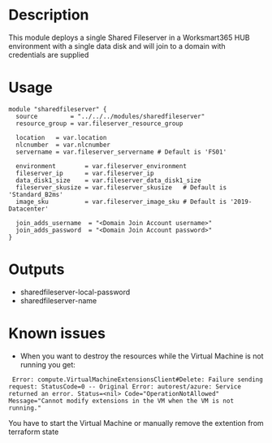 # Description
This module deploys a single Shared Fileserver in a Worksmart365 HUB environment with a single data disk and will join to a domain with credentials are supplied

# Usage
````
module "sharedfileserver" {
  source         = "../../../modules/sharedfileserver"
  resource_group = var.fileserver_resource_group

  location   = var.location
  nlcnumber  = var.nlcnumber
  servername = var.fileserver_servername # Default is 'FS01'       

  environment        = var.fileserver_environment
  fileserver_ip      = var.fileserver_ip
  data_disk1_size    = var.fileserver_data_disk1_size
  fileserver_skusize = var.fileserver_skusize   # Default is 'Standard_B2ms'
  image_sku          = var.fileserver_image_sku # Default is '2019-Datacenter'

  join_adds_username  = "<Domain Join Account username>"
  join_adds_password  = "<Domain Join Account password>"
}
````

# Outputs
- sharedfileserver-local-password
- sharedfileserver-name


# Known issues
- When you want to destroy the resources while the Virtual Machine is not running you get:
````
 Error: compute.VirtualMachineExtensionsClient#Delete: Failure sending request: StatusCode=0 -- Original Error: autorest/azure: Service returned an error. Status=<nil> Code="OperationNotAllowed" Message="Cannot modify extensions in the VM when the VM is not running."
 ````
 You have to start the Virtual Machine or manually remove the extention from terraform state